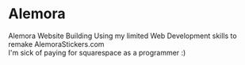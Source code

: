 # Alemora
Alemora Website Building
Using my limited Web Development skills to remake AlemoraStickers.com  
I'm sick of paying for squarespace as a programmer :)
